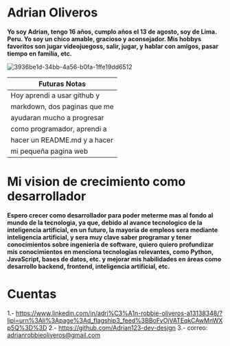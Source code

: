# Adrian Oliveros


**Yo soy Adrian, tengo 16 años, cumplo años el 13 de agosto, soy de Lima. Peru. Yo soy un chico amable, gracioso y aconsejador. Mis hobbys favoritos son jugar videojuegoss, salir, jugar, y hablar con amigos, pasar tiempo en familia, etc.**
 


![3936be1d-34bb-4a56-b0fa-1ffe19dd6512](https://github.com/user-attachments/assets/109cca3c-dcef-4158-9782-69c52d4f40d5)

| Futuras Notas                     |
| --------------------------------- |
| Hoy aprendi a usar github y       |
| markdown, dos paginas que me      |
| ayudaran mucho a progresar        |
| como programador, aprendi a       |
| hacer un README.md y a hacer      |
| mi pequeña pagina web             |

# Mi vision de crecimiento como desarrollador
**Espero crecer como desarrollador para poder meterme mas al fondo al mundo de la tecnologia, ya que, debido al avance tecnologico de la inteligencia artificial, en un futuro, la mayoria de empleos sera mediante inteligencia artificial, y sera muy clave saber programar y tener conocimientos sobre ingenieria de software, quiero quiero profundizar mis conocimientos en menciona tecnologías relevantes, como Python, JavaScript, bases de datos, etc. y mejorar mis habilidades en áreas como desarrollo backend, frontend, inteligencia artificial, etc.**

# Cuentas
1.- https://www.linkedin.com/in/adri%C3%A1n-robbie-oliveros-a13138348/?lipi=urn%3Ali%3Apage%3Ad_flagship3_feed%3BBoFvOjVATEqkCAwMnWXp5Q%3D%3D
2.- https://github.com/Adrian123-dev-design
3.- correo: adrianrobbieoliveros@gmail.com
